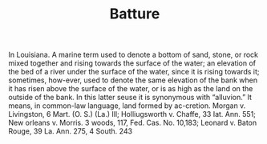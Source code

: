 ---
title: Batture
letter: B
permalink: "/definitions/bld-batture.html"
body: In Louisiana. A marine term used to denote a bottom of sand, stone, or rock
  mixed together and rising towards the surface of the water; an elevation of the
  bed of a river under the surface of the water, since it is rising towards it; sometimes,
  how-ever, used to denote the same elevation of the bank when it has risen above
  the surface of the water, or is as high as the land on the outside of the bank.
  In this latter seuse it is synonymous with “alluvion.” It means, in common-law language,
  land formed by ac-cretion. Morgan v. Livingston, 6 Mart. (O. S.) (La.) Ill; Holliugsworth
  v. Chaffe, 33 Iat. Ann. 551; New orleans v. Morris. 3 woods, 117, Fed. Cas. No.
  10,183; Leonard v. Baton Rouge, 39 La. Ann. 275, 4 South. 243
published_at: '2018-07-07'
source: Black's Law Dictionary 2nd Ed (1910)
layout: post
---